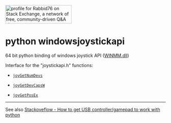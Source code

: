<a href="https://stackexchange.com/users/7322082/rabbid76"><img src="https://stackexchange.com/users/flair/7322082.png" width="208" height="58" alt="profile for Rabbid76 on Stack Exchange, a network of free, community-driven Q&amp;A sites" title="profile for Rabbid76 on Stack Exchange, a network of free, community-driven Q&amp;A sites" /></a>

# python windowsjoystickapi

64 bit python binding of windows joystick API ([WINMM.dll](https://answers.microsoft.com/en-us/windows/forum/all/winmmdll/5a3f6c39-847a-4f12-9e06-e3994933fcfe))

Interface for the "joystickapi.h" functions:

- [`joyGetNumDevs`](https://docs.microsoft.com/en-us/windows/win32/api/joystickapi/nf-joystickapi-joygetnumdevs)

- [`joyGetDevCapsW`](https://docs.microsoft.com/en-us/windows/win32/api/joystickapi/nf-joystickapi-joygetdevcapsw)

- [`joyGetPosEx`](https://docs.microsoft.com/en-us/windows/win32/api/joystickapi/nf-joystickapi-joygetposex)

---

See also [Stackoveflow - How to get USB controller/gamepad to work with python](https://stackoverflow.com/questions/60309652/how-to-get-usb-controller-gamepad-to-work-with-python)
